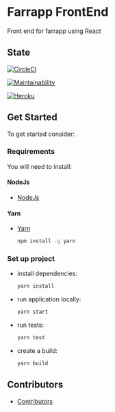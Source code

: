 # Farrapp FrontEnd

Front end for farrapp using React

## State

[![CircleCI](https://circleci.com/gh/BowLATAM/farrapp-frontend.svg?style=svg)](https://circleci.com/gh/BowLATAM/farrapp-frontend)

[![Maintainability](https://api.codeclimate.com/v1/badges/7a8077e7743de3c749d5/maintainability)](https://codeclimate.com/github/BowLATAM/farrapp-frontend/maintainability)

[![Heroku](https://wmpics.pics/di-NNAT.png)](https://farrapp-frontend.herokuapp.com/)

## Get Started

To get started consider:

### Requirements

You will need to install:

#### NodeJs

- [NodeJs](https://nodejs.org/es/download/)

#### Yarn

- [Yarn](https://yarnpkg.com/en/docs/install)

  ```bash
  npm install -g yarn
  ```

### Set up project

- install dependencies:

  ```bash
  yarn install
  ```

- run application locally:

  ```bash
  yarn start
  ```

- run tests:

  ```bash
  yarn test
  ```

- create a build:
  ```bash
  yarn build
  ```

## Contributors

- [Contributors](https://github.com/BowLATAM/farrapp-frontend/graphs/contributors)
